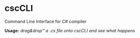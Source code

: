 # cscCLI
Command Line Interface for C# compiler

**Usage:** *drag&drop™ a .cs file onto cscCLI and see what happens*
